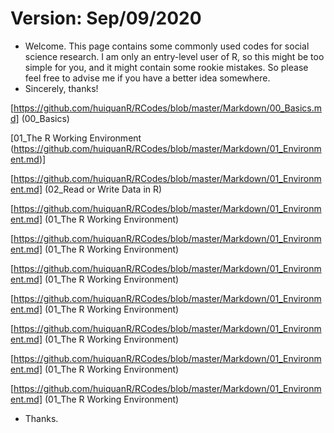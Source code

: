 # Version: Sep/09/2020

- Welcome. This page contains some commonly used codes for social science research. I am only an entry-level user of R, so this might be too simple for you, and it might contain some rookie mistakes. So please feel free to advise me if you have a better idea somewhere. 
- Sincerely, thanks!

[https://github.com/huiquanR/RCodes/blob/master/Markdown/00_Basics.md] (00_Basics)

[01_The R Working Environment (https://github.com/huiquanR/RCodes/blob/master/Markdown/01_Environment.md)] 

[https://github.com/huiquanR/RCodes/blob/master/Markdown/01_Environment.md] (02_Read or Write Data in R)

[https://github.com/huiquanR/RCodes/blob/master/Markdown/01_Environment.md] (01_The R Working Environment)

[https://github.com/huiquanR/RCodes/blob/master/Markdown/01_Environment.md] (01_The R Working Environment)

[https://github.com/huiquanR/RCodes/blob/master/Markdown/01_Environment.md] (01_The R Working Environment)

[https://github.com/huiquanR/RCodes/blob/master/Markdown/01_Environment.md] (01_The R Working Environment)

[https://github.com/huiquanR/RCodes/blob/master/Markdown/01_Environment.md] (01_The R Working Environment)

[https://github.com/huiquanR/RCodes/blob/master/Markdown/01_Environment.md] (01_The R Working Environment)

[https://github.com/huiquanR/RCodes/blob/master/Markdown/01_Environment.md] (01_The R Working Environment)


- Thanks.
